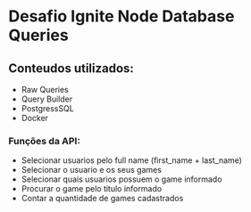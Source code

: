# Desafio Ignite Node Database Queries
## Conteudos utilizados:
- Raw Queries
- Query Builder
- PostgressSQL
- Docker

### Funções da API:
- Selecionar usuarios pelo full name (first_name + last_name)
- Selecionar o usuario e os seus games
- Selecionar quais usuarios possuem o game informado
- Procurar o game pelo titulo informado
- Contar a quantidade de games cadastrados
